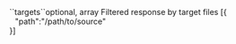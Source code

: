 <tr><td>``targets``</td><td>optional, array</td>
<td>Filtered response by target files</td>
<td> [{
  <div style="padding-left:10px;">"path":"/path/to/source"</div>
  }]</td>
<td></td>
</tr>
